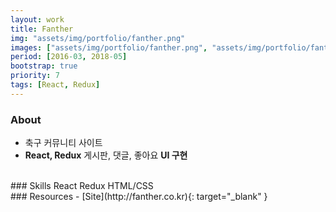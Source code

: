 ```yaml
---
layout: work
title: Fanther
img: "assets/img/portfolio/fanther.png"
images: ["assets/img/portfolio/fanther.png", "assets/img/portfolio/fanther2.png"]
period: [2016-03, 2018-05]
bootstrap: true
priority: 7
tags: [React, Redux]
---
```


### About
* 축구 커뮤니티 사이트
* **React, Redux** 게시판, 댓글, 좋아요 **UI 구현**

<br>
### Skills
<span class="badge badge-dark">React</span>
<span class="badge badge-dark">Redux</span>
<span class="badge badge-dark">HTML/CSS</span>

<br>
### Resources
- [Site](http://fanther.co.kr){: target="_blank" }
